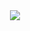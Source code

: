 <!DOCTYPE html>
<html lang="en">
<head>
    <meta charset="UTF-8">
    <meta name="viewport" content="width=device-width, initial-scale=1.0">
    <div align="center">
    </head>
<body>
    <div align= "center">
  <img src="https://i.postimg.cc/G2WX9JDf/Captura-de-pantalla-2025-01-14-005337.png">
</div>
  
</body>
</html>
